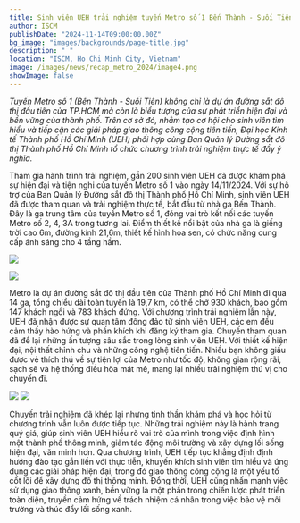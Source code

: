 ```yaml
---
title: Sinh viên UEH trải nghiệm tuyến Metro số 1 Bến Thành - Suối Tiên
author: ISCM
publishDate: "2024-11-14T09:00:00.00Z"
bg_image: "images/backgrounds/page-title.jpg"
description: " "
location: "ISCM, Ho Chi Minh City, Vietnam"
image: /images/news/recap_metro_2024/image4.png
showImage: false
---
```


_Tuyến Metro số 1 (Bến Thành - Suối Tiên) không chỉ là dự án đường sắt đô thị đầu tiên của TP.HCM mà còn là biểu tượng của sự phát triển hiện đại và bền vững của thành phố. Trên cơ sở đó, nhằm tạo cơ hội cho sinh viên tìm hiểu và tiếp cận các giải pháp giao thông công cộng tiên tiến, Đại học Kinh tế Thành phố Hồ Chí Minh (UEH) phối hợp cùng Ban Quản lý Đường sắt đô thị Thành phố Hồ Chí Minh tổ chức chương trình trải nghiệm thực tế đầy ý nghĩa._

Tham gia hành trình trải nghiệm, gần 200 sinh viên UEH đã được khám phá sự hiện đại và tiện nghi của tuyến Metro số 1 vào ngày 14/11/2024. Với sự hỗ trợ của Ban Quản lý Đường sắt đô thị Thành phố Hồ Chí Minh, sinh viên UEH đã được tham quan và trải nghiệm thực tế, bắt đầu từ nhà ga Bến Thành. Đây là ga trung tâm của tuyến Metro số 1, đóng vai trò kết nối các tuyến Metro số 2, 4, 3A trong tương lai. Điểm thiết kế nổi bật của nhà ga là giếng trời cao 6m, đường kính 21,6m, thiết kế hình hoa sen, có chức năng cung cấp ánh sáng cho 4 tầng hầm.

![](/images/news/recap_metro_2024/image4.png)

![](/images/news/recap_metro_2024/image1.png)

Metro là dự án đường sắt đô thị đầu tiên của Thành phố Hồ Chí Minh đi qua 14 ga, tổng chiều dài toàn tuyến là 19,7 km, có thể chở 930 khách, bao gồm 147 khách ngồi và 783 khách đứng. Với chương trình trải nghiệm lần này, UEH đã nhận được sự quan tâm đông đảo từ sinh viên UEH, các em đều cảm thấy hào hứng và phấn khích khi đăng ký tham gia. Chuyến tham quan đã để lại những ấn tượng sâu sắc trong lòng sinh viên UEH. Với thiết kế hiện đại, nội thất chỉnh chu và những công nghệ tiên tiến. Nhiều bạn không giấu được vẻ thích thú về sự tiện lợi của Metro như tốc độ, không gian rộng rãi, sạch sẽ và hệ thống điều hòa mát mẻ, mang lại nhiều trải nghiệm thú vị cho chuyến đi.

![](/images/news/recap_metro_2024/image3.png)
![](/images/news/recap_metro_2024/image2.png)

Chuyến trải nghiệm đã khép lại nhưng tinh thần khám phá và học hỏi từ chương trình vẫn luôn được tiếp tục. Những trải nghiệm này là hành trang quý giá, giúp sinh viên UEH hiểu rõ vai trò của mình trong việc định hình một thành phố thông minh, giảm tác động môi trường và xây dựng lối sống hiện đại, văn minh hơn.
Qua chương trình, UEH tiếp tục khẳng định định hướng đào tạo gắn liền với thực tiễn, khuyến khích sinh viên tìm hiểu và ứng dụng các giải pháp hiện đại, trong đó giao thông công cộng là một yếu tố cốt lõi để xây dựng đô thị thông minh. Đồng thời, UEH cũng nhấn mạnh việc sử dụng giao thông xanh, bền vững là một phần trong chiến lược phát triển toàn diện, truyền cảm hứng về trách nhiệm cá nhân trong việc bảo vệ môi trường và thúc đẩy lối sống xanh.
